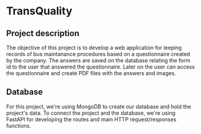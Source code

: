 # TransQuality

## Project description

The objective of this project is to develop a web application for leeping records of bus maintanance procedures based on a questionnaire created by the company. The answers are saved on the database relating the form id to the user that answered the questionnaire. Later on the user can access the questionnaire and create PDF files with the answers and images.

## Database

For this project, we're using MongoDB to create our database and hold the project's data. To connect the project and the database, we're using FastAPI for developing the routes and main HTTP request/responses functions.

